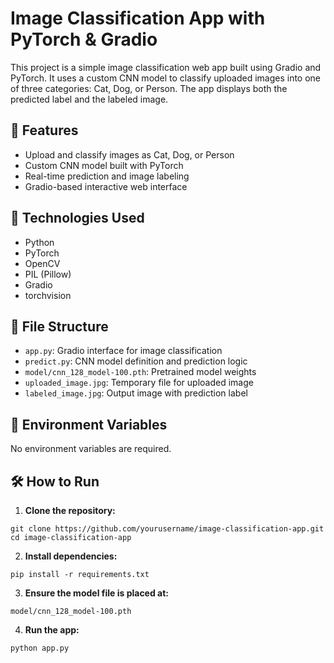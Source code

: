 # Image Classification App with PyTorch & Gradio

This project is a simple image classification web app built using Gradio and PyTorch. It uses a custom CNN model to classify uploaded images into one of three categories: Cat, Dog, or Person. The app displays both the predicted label and the labeled image.

## 🚀 Features

- Upload and classify images as Cat, Dog, or Person
- Custom CNN model built with PyTorch
- Real-time prediction and image labeling
- Gradio-based interactive web interface

## 🧠 Technologies Used

- Python
- PyTorch
- OpenCV
- PIL (Pillow)
- Gradio
- torchvision

## 📁 File Structure

- `app.py`: Gradio interface for image classification
- `predict.py`: CNN model definition and prediction logic
- `model/cnn_128_model-100.pth`: Pretrained model weights
- `uploaded_image.jpg`: Temporary file for uploaded image
- `labeled_image.jpg`: Output image with prediction label

## 🔐 Environment Variables

No environment variables are required.

## 🛠️ How to Run

1. **Clone the repository:**

```
git clone https://github.com/yourusername/image-classification-app.git
cd image-classification-app
```
2. **Install dependencies:**   
```
pip install -r requirements.txt
```

3. **Ensure the model file is placed at:**
```
model/cnn_128_model-100.pth
```

4. **Run the app:**
```
python app.py
```
